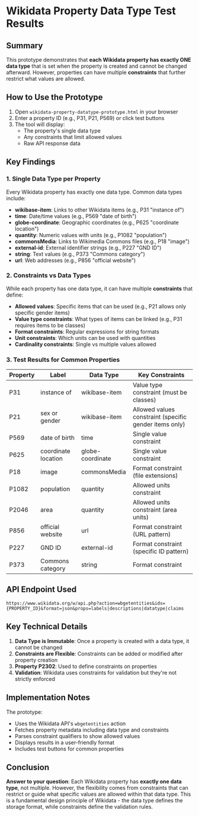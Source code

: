 # Wikidata Property Data Type Test Results

## Summary
This prototype demonstrates that **each Wikidata property has exactly ONE data type** that is set when the property is created and cannot be changed afterward. However, properties can have multiple **constraints** that further restrict what values are allowed.

## How to Use the Prototype
1. Open `wikidata-property-datatype-prototype.html` in your browser
2. Enter a property ID (e.g., P31, P21, P569) or click test buttons
3. The tool will display:
   - The property's single data type
   - Any constraints that limit allowed values
   - Raw API response data

## Key Findings

### 1. Single Data Type per Property
Every Wikidata property has exactly one data type. Common data types include:
- **wikibase-item**: Links to other Wikidata items (e.g., P31 "instance of")
- **time**: Date/time values (e.g., P569 "date of birth")
- **globe-coordinate**: Geographic coordinates (e.g., P625 "coordinate location")
- **quantity**: Numeric values with units (e.g., P1082 "population")
- **commonsMedia**: Links to Wikimedia Commons files (e.g., P18 "image")
- **external-id**: External identifier strings (e.g., P227 "GND ID")
- **string**: Text values (e.g., P373 "Commons category")
- **url**: Web addresses (e.g., P856 "official website")

### 2. Constraints vs Data Types
While each property has one data type, it can have multiple **constraints** that define:
- **Allowed values**: Specific items that can be used (e.g., P21 allows only specific gender items)
- **Value type constraints**: What types of items can be linked (e.g., P31 requires items to be classes)
- **Format constraints**: Regular expressions for string formats
- **Unit constraints**: Which units can be used with quantities
- **Cardinality constraints**: Single vs multiple values allowed

### 3. Test Results for Common Properties

| Property | Label | Data Type | Key Constraints |
|----------|-------|-----------|-----------------|
| P31 | instance of | wikibase-item | Value type constraint (must be classes) |
| P21 | sex or gender | wikibase-item | Allowed values constraint (specific gender items only) |
| P569 | date of birth | time | Single value constraint |
| P625 | coordinate location | globe-coordinate | Single value constraint |
| P18 | image | commonsMedia | Format constraint (file extensions) |
| P1082 | population | quantity | Allowed units constraint |
| P2046 | area | quantity | Allowed units constraint (area units) |
| P856 | official website | url | Format constraint (URL pattern) |
| P227 | GND ID | external-id | Format constraint (specific ID pattern) |
| P373 | Commons category | string | Format constraint |

## API Endpoint Used
```
https://www.wikidata.org/w/api.php?action=wbgetentities&ids={PROPERTY_ID}&format=json&props=labels|descriptions|datatype|claims
```

## Key Technical Details

1. **Data Type is Immutable**: Once a property is created with a data type, it cannot be changed
2. **Constraints are Flexible**: Constraints can be added or modified after property creation
3. **Property P2302**: Used to define constraints on properties
4. **Validation**: Wikidata uses constraints for validation but they're not strictly enforced

## Implementation Notes

The prototype:
- Uses the Wikidata API's `wbgetentities` action
- Fetches property metadata including data type and constraints
- Parses constraint qualifiers to show allowed values
- Displays results in a user-friendly format
- Includes test buttons for common properties

## Conclusion

**Answer to your question**: Each Wikidata property has **exactly one data type**, not multiple. However, the flexibility comes from constraints that can restrict or guide what specific values are allowed within that data type. This is a fundamental design principle of Wikidata - the data type defines the storage format, while constraints define the validation rules.